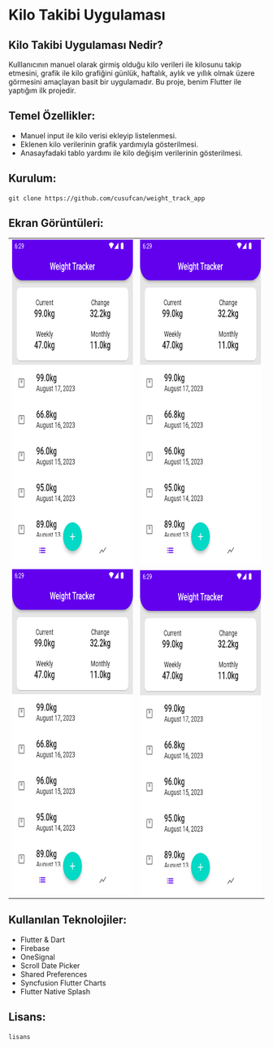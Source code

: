 # Kilo Takibi Uygulaması

## Kilo Takibi Uygulaması Nedir?

Kulllanıcının manuel olarak girmiş olduğu kilo verileri ile kilosunu takip etmesini, grafik ile kilo grafiğini günlük, haftalık, aylık ve yıllık olmak üzere görmesini amaçlayan basit bir uygulamadır. Bu proje, benim Flutter ile yaptığım ilk projedir.

## Temel Özellikler:

+ Manuel input ile kilo verisi ekleyip listelenmesi.
+ Eklenen kilo verilerinin grafik yardımıyla gösterilmesi.
+ Anasayfadaki tablo yardımı ile kilo değişim verilerinin gösterilmesi.

## Kurulum:

    git clone https://github.com/cusufcan/weight_track_app

## Ekran Görüntüleri:

<table>
  <tr>
    <td> <img src="assets/screenshots/1.png"  alt="1" width = 360px height = 640px ></td>
    <td><img src="assets/screenshots/1.png" alt="2" width = 360px height = 640px></td>
   </tr> 
   <tr>
      <td><img src="assets/screenshots/1.png" alt="3" width = 360px height = 640px></td>
      <td><img src="assets/screenshots/1.png" align="right" alt="4" width = 360px height = 640px>
  </td>
  </tr>
</table>

## Kullanılan Teknolojiler:

+ Flutter & Dart
+ Firebase
+ OneSignal
+ Scroll Date Picker
+ Shared Preferences
+ Syncfusion Flutter Charts
+ Flutter Native Splash

## Lisans:

    lisans
